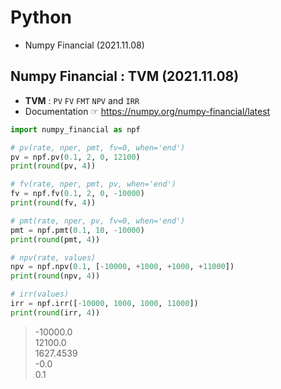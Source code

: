 # Python
- Numpy Financial (2021.11.08)


## Numpy Financial : TVM (2021.11.08)

- **TVM** : `PV` `FV` `FMT` `NPV` and `IRR`
- Documentation ☞ https://numpy.org/numpy-financial/latest

```python
import numpy_financial as npf

# pv(rate, nper, pmt, fv=0, when='end')
pv = npf.pv(0.1, 2, 0, 12100)
print(round(pv, 4))

# fv(rate, nper, pmt, pv, when='end')
fv = npf.fv(0.1, 2, 0, -10000)
print(round(fv, 4))

# pmt(rate, nper, pv, fv=0, when='end')
pmt = npf.pmt(0.1, 10, -10000)
print(round(pmt, 4))

# npv(rate, values)
npv = npf.npv(0.1, [-10000, +1000, +1000, +11000])
print(round(npv, 4))

# irr(values)
irr = npf.irr([-10000, 1000, 1000, 11000])
print(round(irr, 4))
```

> -10000.0  
> 12100.0  
> 1627.4539  
> -0.0  
> 0.1